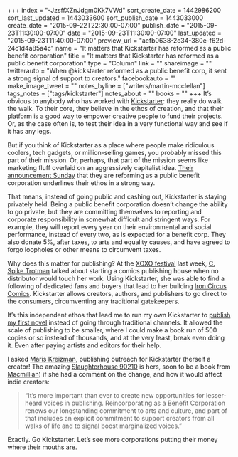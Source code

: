 +++
index = "-JzsffXZnJdgm0Kk7VWd"
sort_create_date = 1442986200
sort_last_updated = 1443033600
sort_publish_date = 1443033000
create_date = "2015-09-22T22:30:00-07:00"
publish_date = "2015-09-23T11:30:00-07:00"
date = "2015-09-23T11:30:00-07:00"
last_updated = "2015-09-23T11:40:00-07:00"
preview_url = "aefb0638-2c34-380e-f62d-24c1d4a85a4c"
name = "It matters that Kickstarter has reformed as a public benefit corporation"
title = "It matters that Kickstarter has reformed as a public benefit corporation"
type = "Column"
link = ""
shareimage = ""
twitterauto = "When @kickstarter reformed as a public benefit corp, it sent a strong signal of support to creators."
facebookauto = ""
make_image_tweet = ""
notes_byline = ["writers/martin-mcclellan"]
tags_notes = ["tags/kickstarter"]
notes_about = ""
books = ""
+++
It’s obvious to anybody who has worked with [Kickstarter](http://kickstarter.com/): they really do walk the walk. To their core, they believe in the ethos of creation, and that their platform is a good way to empower creative people to fund their projects. Or, as the case often is, to test their idea in a very functional way and see if it has any legs.

But if you think of Kickstarter as a place where people make ridiculous coolers, tech gadgets, or million-selling games, you probably missed this part of their mission. Or, perhaps, that part of the mission seems like marketing fluff overlaid on an aggressively capitalist idea. [Their announcement Sunday](http://www.nytimes.com/2015/09/21/technology/kickstarters-altruistic-vision-profits-as-the-means-not-the-mission.html?_r=0) that they are reforming as a public benefit corporation underlines their ethos in a strong way. 

That means, instead of going public and cashing out, Kickstarter is staying privately held. Being a public benefit corporation doesn’t change the ability to go private, but they are committing themselves to reporting and corporate responsibility in somewhat difficult and stringent ways. For example, they will report every year on their environmental and social performance, instead of every two, as is expected for a benefit corp. They also donate 5%, after taxes, to arts and equality causes, and have agreed to forgo loopholes or other means to circumvent taxes. 

Why does this matter for publishing? At the [XOXO festival](https://2015.xoxofest.com) last week, [C. Spike Trotman](https://twitter.com/iron_spike) talked about starting a comics publishing house when no distributor would touch her work. Using Kickstarter, she was able to find a following of dedicated fans and buyers that lead to her building [Iron Circus Comics](http://ironcircus.com). Kickstarter allows creators, authors, and publishers to go direct to the consumers, circumventing any traditional gatekeepers.

It’s this independent ethos that lead me to run my own Kickstarter to [publish my first novel](http://kck.st/1Gb8Otp) instead of going through traditional channels. It allowed the scale of publishing to be smaller, where I could make a book run of 500 copies or so instead of thousands, and at the very least, break even doing it. Even after paying artists and editors for their help.

I asked [Maris Kreizman](https://twitter.com/mariskreizman), publishing outreach for Kickstarter (herself a creator! The amazing [Slaughterhouse 90210](http://slaughterhouse90210.tumblr.com) is hers, soon to be a book from [Macmillian](http://us.macmillan.com/static/fib/slaughterhouse/)) if she had a comment on the change, and how it would affect indie creators: 

<blockquote>
“It’s more important than ever to create new opportunities for lesser-heard voices in publishing. Reincorporating as a Benefit Corporation renews our longstanding commitment to arts and culture, and part of that includes an explicit commitment to support creators from all walks of life and to signal boost marginalized voices.”
</blockquote>

Exactly. Go Kickstarter. Let’s see more corporations putting their money where their mouths are.